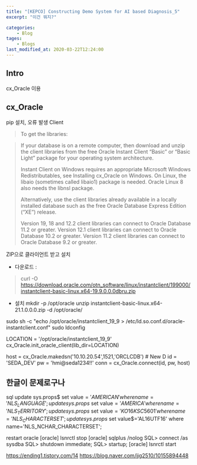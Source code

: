 ```yaml
---
title: "[KEPCO] Constructing Demo System for AI based Diagnosis_5"
excerpt: "이건 뭐지?"

categories:
    - Blog
tages:
    - Blogs
last_modified_at: 2020-03-22T12:24:00
---
```


## Intro
cx_Oracle 이용

## cx_Oracle
pip 설치, 오류 발생
Client


>To get the libraries:

>If your database is on a remote computer, then download and unzip the client libraries from the free Oracle Instant Client “Basic” or “Basic Light” package for your operating system architecture.
>
>Instant Client on Windows requires an appropriate Microsoft Windows Redistributables, see Installing cx_Oracle on Windows. On Linux, the libaio (sometimes called libaio1) package is needed. Oracle Linux 8 also needs the libnsl package.
>
>Alternatively, use the client libraries already available in a locally installed database such as the free Oracle Database Express Edition (“XE”) release.
>
>Version 19, 18 and 12.2 client libraries can connect to Oracle Database 11.2 or greater. Version 12.1 client libraries can connect to Oracle Database 10.2 or greater. Version 11.2 client libraries can connect to Oracle Database 9.2 or greater.


ZIP으로 클라이언트 받고 설치
- 다운로드 :
>curl -O https://download.oracle.com/otn_software/linux/instantclient/199000/instantclient-basic-linux.x64-19.9.0.0.0dbru.zip
- 설치
mkdir -p /opt/oracle
unzip instantclient-basic-linux.x64-21.1.0.0.0.zip -d /opt/oracle/

sudo sh -c "echo /opt/oracle/instantclient_19_9 > /etc/ld.so.conf.d/oracle-instantclient.conf"
sudo ldconfig

LOCATION = '/opt/oracle/instantclient_19_9'
cx_Oracle.init_oracle_client(lib_dir=LOCATION)

host = cx_Oracle.makedsn('10.10.20.54',1521,'ORCLCDB') # New D
id = 'SEDA_DEV'
pw = 'hmi@seda1234!!'
conn = cx_Oracle.connect(id, pw, host)


## 한글이 문제로구나
sql
update sys.props$ set value$='AMERICAN' where name='NLS_LANGUAGE';
update sys.props$ set value$='AMERICA' where name='NLS_TERRITORY';
update sys.props$ set value$='KO16KSC5601' where name='NLS_CHARACTERSET';
update sys.props$ set value$='AL16UTF16' where name='NLS_NCHAR_CHARACTERSET';

restart oracle
[oracle] lsnrctl stop
[oracle] sqlplus /nolog
SQL> connect /as sysdba
SQL> shutdown immediate;
SQL> startup;
[oracle] lsnrctl start






https://ending1.tistory.com/14
https://blog.naver.com/jjg2510/10155894448